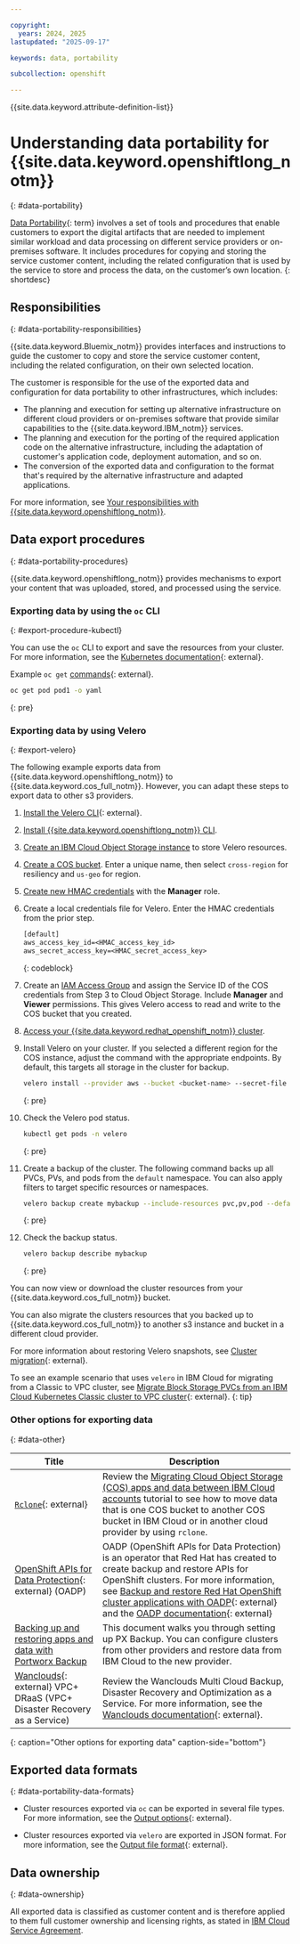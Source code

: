 ```yaml
---

copyright:
  years: 2024, 2025
lastupdated: "2025-09-17"

keywords: data, portability

subcollection: openshift

---
```


{{site.data.keyword.attribute-definition-list}}

# Understanding data portability for {{site.data.keyword.openshiftlong_notm}}
{: #data-portability}

[Data Portability](#x2113280){: term} involves a set of tools and procedures that enable customers to export the digital artifacts that are needed to implement similar workload and data processing on different service providers or on-premises software. It includes procedures for copying and storing the service customer content, including the related configuration that is used by the service to store and process the data, on the customer’s own location.
{: shortdesc}

## Responsibilities
{: #data-portability-responsibilities}

{{site.data.keyword.Bluemix_notm}} provides interfaces and instructions to guide the customer to copy and store the service customer content, including the related configuration, on their own selected location.

The customer is responsible for the use of the exported data and configuration for data portability to other infrastructures, which includes:

- The planning and execution for setting up alternative infrastructure on different cloud providers or on-premises software that provide similar capabilities to the {{site.data.keyword.IBM_notm}} services.
- The planning and execution for the porting of the required application code on the alternative infrastructure, including the adaptation of customer's application code, deployment automation, and so on.
- The conversion of the exported data and configuration to the format that's required by the alternative infrastructure and adapted applications.

For more information, see [Your responsibilities with {{site.data.keyword.openshiftlong_notm}}](/docs/openshift?topic=openshift-responsibilities_iks).


## Data export procedures
{: #data-portability-procedures}

{{site.data.keyword.openshiftlong_notm}} provides mechanisms to export your content that was uploaded, stored, and processed using the service.


### Exporting data by using the `oc` CLI
{: #export-procedure-kubectl}





You can use the `oc` CLI to export and save the resources from your cluster. For more information, see the [Kubernetes documentation](https://docs.openshift.com/container-platform/4.17/cli_reference/openshift_cli/developer-cli-commands.html){: external}.

Example `oc get` [commands](https://docs.openshift.com/container-platform/4.17/cli_reference/openshift_cli/developer-cli-commands.html#oc-get){: external}.



```sh
oc get pod pod1 -o yaml
```
{: pre}


### Exporting data by using Velero
{: #export-velero}

The following example exports data from {{site.data.keyword.openshiftlong_notm}} to {{site.data.keyword.cos_full_notm}}. However, you can adapt these steps to export data to other s3 providers. 

1. [Install the Velero CLI](https://velero.io/docs/v1.14/basic-install/){: external}.
1. [Install {{site.data.keyword.openshiftlong_notm}} CLI](/docs/openshift?topic=openshift-cli-install).
1. [Create an IBM Cloud Object Storage instance](/docs/cloud-object-storage?topic=cloud-object-storage-provision#provision-instance) to store Velero resources.
1. [Create a COS bucket](/docs/cloud-object-storage?topic=cloud-object-storage-getting-started-cloud-object-storage#gs-create-buckets). Enter a unique name, then select `cross-region` for resiliency and `us-geo` for region.
1. [Create new HMAC credentials](/docs/cloud-object-storage?topic=cloud-object-storage-uhc-hmac-credentials-main) with the **Manager** role.
1. Create a local credentials file for Velero. Enter the HMAC credentials from the prior step.

    ```txt
    [default]
    aws_access_key_id=<HMAC_access_key_id>
    aws_secret_access_key=<HMAC_secret_access_key>
    ```
    {: codeblock}

1. Create an [IAM Access Group](/docs/account?topic=account-groups&interface=ui) and assign the Service ID of the COS credentials from Step 3 to Cloud Object Storage. Include **Manager** and **Viewer** permissions. This gives Velero access to read and write to the COS bucket that you created.

1. [Access your {{site.data.keyword.redhat_openshift_notm}} cluster](/docs/openshift?topic=openshift-access_cluster).

1. Install Velero on your cluster. If you selected a different region for the COS instance, adjust the command with the appropriate endpoints. By default, this targets all storage in the cluster for backup.

    ```sh
    velero install --provider aws --bucket <bucket-name> --secret-file <hmac-credentials-file> --use-volume-snapshots=false --default-volumes-to-fs-backup --use-node-agent --plugins velero/velero-plugin-for-aws:v1.9.0 --image velero/velero:v1.13.0 --backup-location-config region=us-geo,s3ForcePathStyle="true",s3Url=https://s3.direct.us.cloud-object-storage.appdomain.cloud
    ```
    {: pre}

1. Check the Velero pod status.
    ```sh
    kubectl get pods -n velero
    ```
    {: pre}

1. Create a backup of the cluster. The following command backs up all PVCs, PVs, and pods from the `default` namespace. You can also apply filters to target specific resources or namespaces.
    ```sh
    velero backup create mybackup --include-resources pvc,pv,pod --default-volumes-to-fs-backup --snapshot-volumes=false --include-namespaces default --exclude-namespaces kube-system,test-namespace
    ```
    {: pre}

1. Check the backup status.
    ```sh
    velero backup describe mybackup
    ```
    {: pre}


You can now view or download the cluster resources from your {{site.data.keyword.cos_full_notm}} bucket.

You can also migrate the clusters resources that you backed up to {{site.data.keyword.cos_full_notm}} to another s3 instance and bucket in a different cloud provider.

For more information about restoring Velero snapshots, see [Cluster migration](https://velero.io/docs/v1.14/migration-case/){: external}.

To see an example scenario that uses `velero` in IBM Cloud for migrating from a Classic to VPC cluster, see [Migrate Block Storage PVCs from an IBM Cloud Kubernetes Classic cluster to VPC cluster](https://community.ibm.com/community/user/blogs/baker-pratt/2024/07/15/migrate-block-storage-pvcs-from-an-ibm-cloud-kuber){: external}.
{: tip}

### Other options for exporting data
{: #data-other}

| Title | Description |
| --- | --- |
| [`Rclone`](https://rclone.org/){: external} | Review the [Migrating Cloud Object Storage (COS) apps and data between IBM Cloud accounts](/docs/openshift?topic=openshift-storage-cos-app-migration) tutorial to see how to move data that is one COS bucket to another COS bucket in IBM Cloud or in another cloud provider by using `rclone`. |
| [OpenShift APIs for Data Protection](https://access.redhat.com/articles/5456281){: external} (OADP) | OADP (OpenShift APIs for Data Protection) is an operator that Red Hat has created to create backup and restore APIs for OpenShift clusters. For more information, see [Backup and restore Red Hat OpenShift cluster applications with OADP](https://developer.ibm.com/tutorials/awb-backup-and-restore-redhat-openshift-clusters-with-oadp/){: external} and the [OADP documentation](https://docs.openshift.com/container-platform/4.17/backup_and_restore/application_backup_and_restore/oadp-intro.html){: external} |
| [Backing up and restoring apps and data with Portworx Backup](/docs/openshift?topic=openshift-storage_portworx_backup#px-backup-storage) | This document walks you through setting up PX Backup. You can configure clusters from other providers and restore data from IBM Cloud to the new provider. |
| [Wanclouds](https://wanclouds.net/){: external} VPC+ DRaaS (VPC+ Disaster Recovery as a Service) | Review the Wanclouds Multi Cloud Backup, Disaster Recovery and Optimization as a Service. For more information, see the [Wanclouds documentation](https://docs.wanclouds.net/ibm/About-VPC-DRaas/){: external}. |
{: caption="Other options for exporting data" caption-side="bottom"}


## Exported data formats
{: #data-portability-data-formats}


- Cluster resources exported via `oc` can be exported in several file types. For more information, see the [Output options](https://kubernetes.io/docs/reference/kubectl/#output-options){: external}.

- Cluster resources exported via `velero` are exported in JSON format. For more information, see the [Output file format](https://velero.io/docs/v1.14/output-file-format/){: external}.




## Data ownership
{: #data-ownership}

All exported data is classified as customer content and is therefore applied to them full customer ownership and licensing rights, as stated in [IBM Cloud Service Agreement](https://www.ibm.com/support/customer/csol/terms/?id=Z126-6304_WS).
